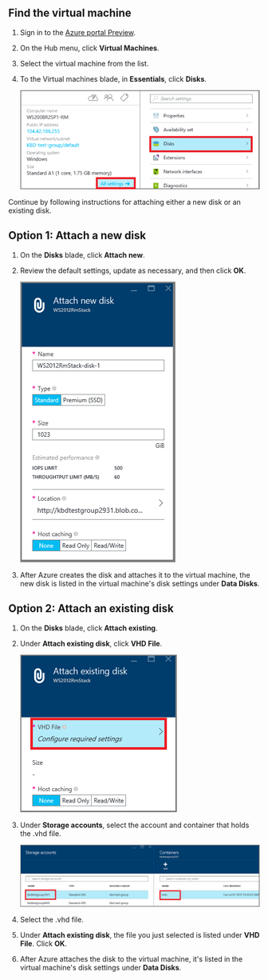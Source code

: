 


## Find the virtual machine

1. Sign in to the [Azure portal Preview](https://portal.azure.cn/).

2. On the Hub menu, click **Virtual Machines**.

3.	Select the virtual machine from the list.

4. To the Virtual machines blade, in **Essentials**, click **Disks**.

	![Open disk settings](./media/virtual-machines-common-attach-disk-portal/find-disk-settings.png)

Continue by following instructions for attaching either a new disk or an existing disk.

## Option 1: Attach a new disk

1.	On the **Disks** blade, click **Attach new**.

2.	Review the default settings, update as necessary, and then click **OK**.

 	![Review disk settings](./media/virtual-machines-common-attach-disk-portal/attach-new.png)

3.	After Azure creates the disk and attaches it to the virtual machine, the new disk is listed in the virtual machine's disk settings under **Data Disks**.

## Option 2: Attach an existing disk

1.	On the **Disks** blade, click **Attach existing**.

2.	Under **Attach existing disk**, click **VHD File**.

	![Attach existing disk](./media/virtual-machines-common-attach-disk-portal/attach-existing.png)

3.	Under **Storage accounts**, select the account and container that holds the .vhd file.

	![Find VHD location](./media/virtual-machines-common-attach-disk-portal/find-storage-container.png)

4.	Select the .vhd file.

5.	Under **Attach existing disk**, the file you just selected is listed under **VHD File**. Click **OK**.

6.	After Azure attaches the disk to the virtual machine, it's listed in the virtual machine's disk settings under **Data Disks**.





